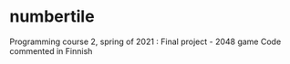 # numbertile
Programming course 2, spring of 2021 : Final project - 2048 game
Code commented in Finnish

